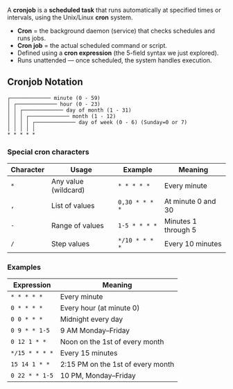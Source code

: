 A **cronjob** is a **scheduled task** that runs automatically at specified times or intervals, using the Unix/Linux **cron** system.
- **Cron** = the background daemon (service) that checks schedules and runs jobs.
- **Cron job** = the actual scheduled command or script.
- Defined using a **cron expression** (the 5-field syntax we just explored).
- Runs unattended — once scheduled, the system handles execution.
## Cronjob Notation
```plaintext
┌───────────── minute (0 - 59)
│ ┌───────────── hour (0 - 23)
│ │ ┌───────────── day of month (1 - 31)
│ │ │ ┌───────────── month (1 - 12)
│ │ │ │ ┌───────────── day of week (0 - 6) (Sunday=0 or 7)
│ │ │ │ │
* * * * *
```
### Special cron characters
| **Character** | **Usage**            | **Example**    | **Meaning**         |
| ------------- | -------------------- | -------------- | ------------------- |
| `*`           | Any value (wildcard) | `* * * * *`    | Every minute        |
| `,`           | List of values       | `0,30 * * * *` | At minute 0 and 30  |
| `-`           | Range of values      | `1-5 * * * *`  | Minutes 1 through 5 |
| `/`           | Step values          | `*/10 * * * *` | Every 10 minutes    |
### Examples
| **Expression** | **Meaning**                       |
| -------------- | --------------------------------- |
| `* * * * *`    | Every minute                      |
| `0 * * * *`    | Every hour (at minute 0)          |
| `0 0 * * *`    | Midnight every day                |
| `0 9 * * 1-5`  | 9 AM Monday–Friday                |
| `0 12 1 * *`   | Noon on the 1st of every month    |
| `*/15 * * * *` | Every 15 minutes                  |
| `15 14 1 * *`  | 2:15 PM on the 1st of every month |
| `0 22 * * 1-5` | 10 PM, Monday–Friday              |
